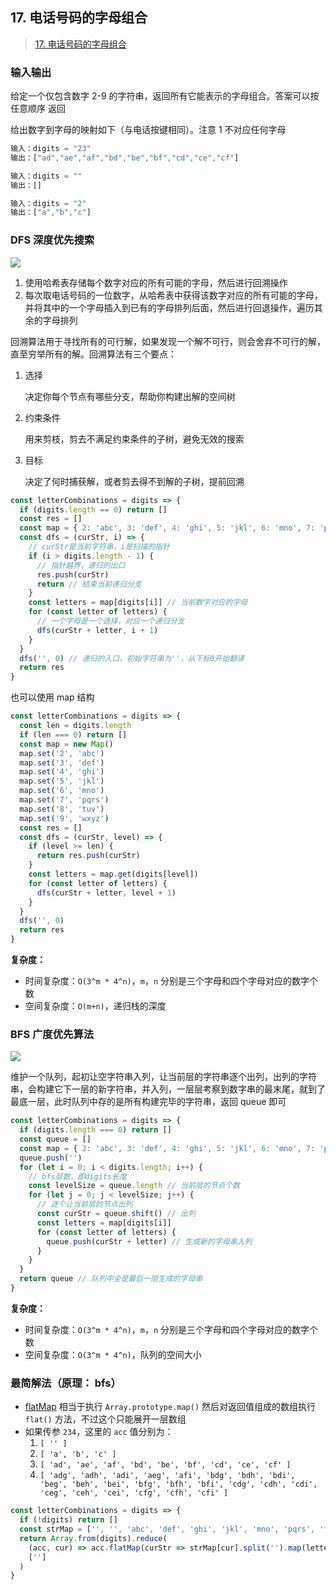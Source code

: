 ## 17. 电话号码的字母组合

> [17. 电话号码的字母组合](https://leetcode-cn.com/problems/letter-combinations-of-a-phone-number/)

### 输入输出

给定一个仅包含数字 2-9 的字符串，返回所有它能表示的字母组合。答案可以按 任意顺序 返回

给出数字到字母的映射如下（与电话按键相同）。注意 1 不对应任何字母

```js
输入：digits = "23"
输出：["ad","ae","af","bd","be","bf","cd","ce","cf"]
```

```js
输入：digits = ""
输出：[]
```

```js
输入：digits = "2"
输出：["a","b","c"]
```

### DFS 深度优先搜索

![](https://gitee.com/lilyn/pic/raw/master/jslearn-img/17思路5.png)

1. 使用哈希表存储每个数字对应的所有可能的字母，然后进行回溯操作
2. 每次取电话号码的一位数字，从哈希表中获得该数字对应的所有可能的字母，并将其中的一个字母插入到已有的字母排列后面，然后进行回退操作，遍历其余的字母排列

回溯算法用于寻找所有的可行解，如果发现一个解不可行，则会舍弃不可行的解，直至穷举所有的解。回溯算法有三个要点：

1. 选择

   决定你每个节点有哪些分支，帮助你构建出解的空间树

2. 约束条件

   用来剪枝，剪去不满足约束条件的子树，避免无效的搜索

3. 目标

   决定了何时捕获解，或者剪去得不到解的子树，提前回溯

```js
const letterCombinations = digits => {
  if (digits.length == 0) return []
  const res = []
  const map = { 2: 'abc', 3: 'def', 4: 'ghi', 5: 'jkl', 6: 'mno', 7: 'pqrs', 8: 'tuv', 9: 'wxyz' }
  const dfs = (curStr, i) => {
    // curStr是当前字符串，i是扫描的指针
    if (i > digits.length - 1) {
      // 指针越界，递归的出口
      res.push(curStr)
      return // 结束当前递归分支
    }
    const letters = map[digits[i]] // 当前数字对应的字母
    for (const letter of letters) {
      // 一个字母是一个选择，对应一个递归分支
      dfs(curStr + letter, i + 1)
    }
  }
  dfs('', 0) // 递归的入口，初始字符串为''，从下标0开始翻译
  return res
}
```

也可以使用 map 结构

```js
const letterCombinations = digits => {
  const len = digits.length
  if (len === 0) return []
  const map = new Map()
  map.set('2', 'abc')
  map.set('3', 'def')
  map.set('4', 'ghi')
  map.set('5', 'jkl')
  map.set('6', 'mno')
  map.set('7', 'pqrs')
  map.set('8', 'tuv')
  map.set('9', 'wxyz')
  const res = []
  const dfs = (curStr, level) => {
    if (level >= len) {
      return res.push(curStr)
    }
    const letters = map.get(digits[level])
    for (const letter of letters) {
      dfs(curStr + letter, level + 1)
    }
  }
  dfs('', 0)
  return res
}
```

**复杂度：**

- 时间复杂度：`O(3^m * 4^n)`，`m`，`n` 分别是三个字母和四个字母对应的数字个数
- 空间复杂度：`O(m+n)`，递归栈的深度

### BFS 广度优先算法

![](https://gitee.com/lilyn/pic/raw/master/jslearn-img/17思路6.png)

维护一个队列，起初让空字符串入列，让当前层的字符串逐个出列，出列的字符串，会构建它下一层的新字符串，并入列，一层层考察到数字串的最末尾，就到了最底一层，此时队列中存的是所有构建完毕的字符串，返回 queue 即可

```js
const letterCombinations = digits => {
  if (digits.length === 0) return []
  const queue = []
  const map = { 2: 'abc', 3: 'def', 4: 'ghi', 5: 'jkl', 6: 'mno', 7: 'pqrs', 8: 'tuv', 9: 'wxyz' }
  queue.push('')
  for (let i = 0; i < digits.length; i++) {
    // bfs层数，即digits长度
    const levelSize = queue.length // 当前层的节点个数
    for (let j = 0; j < levelSize; j++) {
      // 逐个让当前层的节点出列
      const curStr = queue.shift() // 出列
      const letters = map[digits[i]]
      for (const letter of letters) {
        queue.push(curStr + letter) // 生成新的字母串入列
      }
    }
  }
  return queue // 队列中全是最后一层生成的字母串
}
```

**复杂度：**

- 时间复杂度：`O(3^m * 4^n)`，`m`，`n` 分别是三个字母和四个字母对应的数字个数
- 空间复杂度：`O(3^m * 4^n)`，队列的空间大小

### 最简解法（原理： bfs）

- [flatMap](https://es6.ruanyifeng.com/#docs/array#%E5%AE%9E%E4%BE%8B%E6%96%B9%E6%B3%95%EF%BC%9Aflat%EF%BC%8CflatMap) 相当于执行 `Array.prototype.map()` 然后对返回值组成的数组执行 `flat()` 方法，不过这个只能展开一层数组
- 如果传参 `234`，这里的 `acc` 值分别为：
  1. `[ '' ]`
  2. `[ 'a', 'b', 'c' ]`
  3. `[ 'ad', 'ae', 'af', 'bd', 'be', 'bf', 'cd', 'ce', 'cf' ]`
  4. `[ 'adg', 'adh', 'adi', 'aeg', 'afi', 'bdg', 'bdh', 'bdi', 'beg', 'beh', 'bei', 'bfg', 'bfh', 'bfi', 'cdg', 'cdh', 'cdi', 'ceg', 'ceh', 'cei', 'cfg', 'cfh', 'cfi' ]`

```js
const letterCombinations = digits => {
  if (!digits) return []
  const strMap = ['', '', 'abc', 'def', 'ghi', 'jkl', 'mno', 'pqrs', 'tuv', 'wxyz']
  return Array.from(digits).reduce(
    (acc, cur) => acc.flatMap(curStr => strMap[cur].split('').map(letter => curStr + letter)),
    ['']
  )
}
```